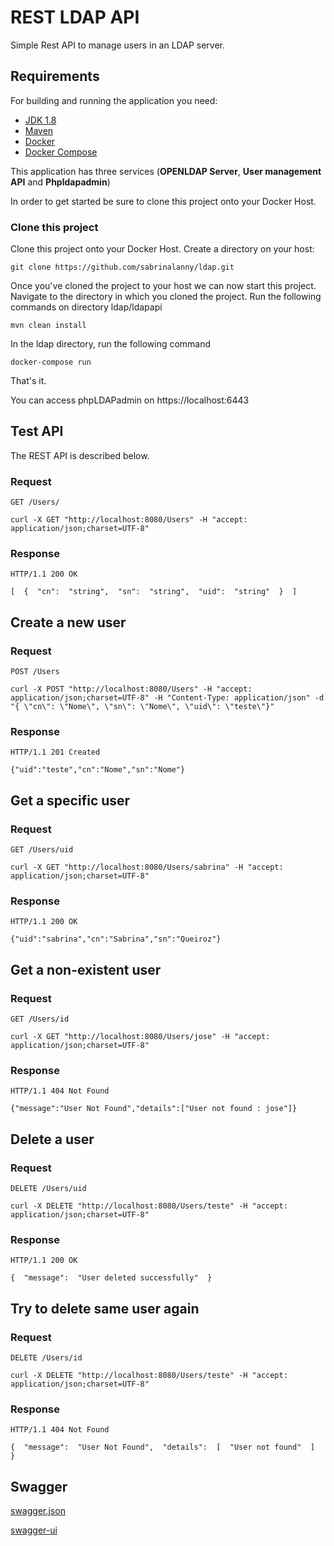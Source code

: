# REST LDAP API

Simple Rest API to manage users in an LDAP server. 

## Requirements

For building and running the application you need:

- [JDK 1.8](http://www.oracle.com/technetwork/java/javase/downloads/jdk8-downloads-2133151.html)
- [Maven](https://maven.apache.org)
- [Docker](https://docs.docker.com/install/)
- [Docker Compose](https://docs.docker.com/compose/install/)


This application has three services (**OPENLDAP Server**, **User management API** and **Phpldapadmin**)


In order to get started be sure to clone this project onto your Docker Host. 

### Clone this project

Clone this project onto your Docker Host. Create a directory on your host:

``` shell
git clone https://github.com/sabrinalanny/ldap.git
```

Once you've cloned the project to your host we can now start this project. Navigate to the directory in which you cloned the project. Run the following commands on directory ldap/ldapapi

``` shell
mvn clean install
```

In the ldap directory, run the following command

``` shell
docker-compose run
```

That's it.

You can access phpLDAPadmin on https://localhost:6443


## Test API

The REST API is described below.
### Request

`GET /Users/`

    curl -X GET "http://localhost:8080/Users" -H "accept: application/json;charset=UTF-8"
    
### Response

    HTTP/1.1 200 OK
    
    [  {  "cn":  "string",  "sn":  "string",  "uid":  "string"  }  ]

## Create a new user

### Request

`POST /Users`

    curl -X POST "http://localhost:8080/Users" -H "accept: application/json;charset=UTF-8" -H "Content-Type: application/json" -d "{ \"cn\": \"Nome\", \"sn\": \"Nome\", \"uid\": \"teste\"}"
    
### Response

    HTTP/1.1 201 Created
    
	{"uid":"teste","cn":"Nome","sn":"Nome"}

## Get a specific user

### Request

`GET /Users/uid`

    curl -X GET "http://localhost:8080/Users/sabrina" -H "accept: application/json;charset=UTF-8"
    
### Response

    HTTP/1.1 200 OK
    
    {"uid":"sabrina","cn":"Sabrina","sn":"Queiroz"}

## Get a non-existent user

### Request

`GET /Users/id`

    curl -X GET "http://localhost:8080/Users/jose" -H "accept: application/json;charset=UTF-8"

### Response

    HTTP/1.1 404 Not Found
   
    {"message":"User Not Found","details":["User not found : jose"]}
    
## Delete a user

### Request

`DELETE /Users/uid`

    curl -X DELETE "http://localhost:8080/Users/teste" -H "accept: application/json;charset=UTF-8"

### Response

    HTTP/1.1 200 OK
    
    {  "message":  "User deleted successfully"  }


## Try to delete same user again

### Request

`DELETE /Users/id`

    curl -X DELETE "http://localhost:8080/Users/teste" -H "accept: application/json;charset=UTF-8"
### Response

    HTTP/1.1 404 Not Found
    
    {  "message":  "User Not Found",  "details":  [  "User not found"  ]  }

## Swagger 

[swagger.json](http://localhost:8080/v2/api-docs)

[swagger-ui](http://localhost:8080/swagger-ui.html)
